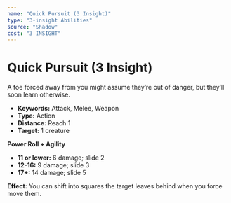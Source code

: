```yaml
---
name: "Quick Pursuit (3 Insight)"
type: "3-insight Abilities"
source: "Shadow"
cost: "3 INSIGHT"
---
```


# Quick Pursuit (3 Insight)

A foe forced away from you might assume they’re out of danger, but they’ll soon learn otherwise.

- **Keywords:** Attack, Melee, Weapon
- **Type:** Action
- **Distance:** Reach 1
- **Target:** 1 creature

**Power Roll + Agility**
- **11 or lower:** 6 damage; slide 2
- **12-16:** 9 damage; slide 3
- **17+:** 14 damage; slide 5

**Effect:** You can shift into squares the target leaves behind when you force move them.
